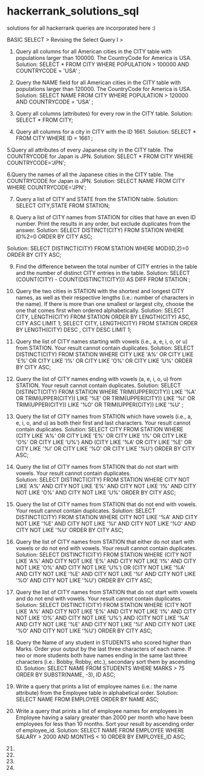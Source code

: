 # hackerrank_solutions_sql
solutions for all hackerrank queries are incorporated here :) 

BASIC SELECT > Revising the Select Query I >

1. Query all columns for all American cities in the CITY table with populations larger than 100000. The CountryCode for America is USA.
Solution: 
SELECT * 
FROM CITY 
WHERE 
POPULATION > 100000 AND COUNTRYCODE = 'USA' ; 

2. Query the NAME field for all American cities in the CITY table with populations larger than 120000. The CountryCode for America is USA.
Solution:
SELECT NAME 
FROM CITY 
WHERE 
POPULATION > 120000 AND COUNTRYCODE = 'USA' ;
 
3. Query all columns (attributes) for every row in the CITY table.
Solution:
SELECT * FROM CITY;

4. Query all columns for a city in CITY with the ID 1661.
Solution:
SELECT * 
FROM CITY 
WHERE 
ID = 1661 ;

5.Query all attributes of every Japanese city in the CITY table. The COUNTRYCODE for Japan is JPN.
Solution:
SELECT * 
FROM CITY 
WHERE 
COUNTRYCODE='JPN';

6.Query the names of all the Japanese cities in the CITY table. The COUNTRYCODE for Japan is JPN. 
Solution:
SELECT NAME 
FROM CITY 
WHERE 
COUNTRYCODE='JPN';

7. Query a list of CITY and STATE from the STATION table.
Solution:
SELECT CITY,STATE 
FROM 
STATION;

8. Query a list of CITY names from STATION for cities that have an even ID number.
   Print the results in any order, but exclude duplicates from the answer.
Solution:
SELECT DISTINCT(CITY)
FROM STATION 
WHERE ID%2=0
ORDER BY CITY ASC;

Solution:
SELECT DISTINCT(CITY)
FROM STATION 
WHERE MOD(ID,2)=0 
ORDER BY CITY ASC; 

9. Find the difference between the total number of CITY entries in the table and the number of distinct CITY entries in the table.
Solution:
SELECT (COUNT(CITY) - COUNT(DISTINCT(CITY))) AS DIFF
FROM STATION ;

10. Query the two cities in STATION with the shortest and longest CITY names, as well as their respective lengths (i.e.: number of characters in the name).
    If there is more than one smallest or largest city, 
    choose the one that comes first when ordered alphabetically.
Solution:
SELECT CITY, LENGTH(CITY) FROM STATION ORDER BY LENGTH(CITY) ASC, CITY ASC LIMIT 1;
SELECT CITY, LENGTH(CITY) FROM STATION ORDER BY LENGTH(CITY) DESC , CITY DESC LIMIT 1;

11. Query the list of CITY names starting with vowels (i.e., a, e, i, o, or u) from STATION. Your result cannot contain duplicates.
Solution:
SELECT DISTINCT(CITY)
FROM STATION 
WHERE 
CITY LIKE 'A%' OR 
CITY LIKE 'E%' OR 
CITY LIKE 'I%' OR 
CITY LIKE 'O%' OR 
CITY LIKE 'U%' 
ORDER BY CITY ASC;


12. Query the list of CITY names ending with vowels (a, e, i, o, u) from STATION. Your result cannot contain duplicates.
Solution:
SELECT DISTINCT(CITY)
FROM STATION 
WHERE 
TRIM(UPPER(CITY)) LIKE '%A' OR 
TRIM(UPPER(CITY)) LIKE '%E' OR 
TRIM(UPPER(CITY)) LIKE '%I' OR 
TRIM(UPPER(CITY)) LIKE '%O' OR 
TRIM(UPPER(CITY)) LIKE '%U' ;

13. Query the list of CITY names from STATION which have vowels (i.e., a, e, i, o, and u) as both their first and last characters.
    Your result cannot contain duplicates.
Solution:
SELECT CITY
FROM STATION
WHERE 
(CITY LIKE 'A%' OR CITY LIKE 'E%' OR CITY LIKE 'I%' OR CITY LIKE 'O%' OR CITY LIKE 'U%') 
AND 
(CITY LIKE '%A' OR CITY LIKE '%E' OR CITY LIKE '%I' OR CITY LIKE '%O' OR CITY LIKE '%U')
ORDER BY CITY ASC;
    
14. Query the list of CITY names from STATION that do not start with vowels. Your result cannot contain duplicates.    
Solution: 
SELECT DISTINCT(CITY)
FROM STATION 
WHERE 
CITY NOT LIKE 'A%' AND CITY NOT LIKE 'E%' AND CITY NOT LIKE 'I%' AND CITY NOT LIKE 'O%' AND
CITY NOT LIKE 'U%'
ORDER BY CITY ASC;

15. Query the list of CITY names from STATION that do not end with vowels. Your result cannot contain duplicates.
Solution:
SELECT DISTINCT(CITY)
FROM STATION
WHERE 
CITY NOT LIKE '%A' AND
CITY NOT LIKE '%E' AND
CITY NOT LIKE '%I' AND
CITY NOT LIKE '%O' AND
CITY NOT LIKE '%U'
ORDER BY CITY ASC;

16. Query the list of CITY names from STATION that either do not start with vowels or do not end with vowels. Your result cannot contain duplicates.
Solution:
SELECT DISTINCT(CITY)
FROM STATION
WHERE
(CITY NOT LIKE 'A%' AND CITY NOT LIKE 'E%' AND CITY NOT LIKE 'I%' AND CITY NOT LIKE 'O%' AND CITY NOT LIKE 'U%')
 OR 
(CITY NOT LIKE '%A' AND CITY NOT LIKE '%E' AND CITY NOT LIKE '%I' AND CITY NOT LIKE '%O' AND CITY NOT LIKE '%U')
ORDER BY CITY ASC;

17. Query the list of CITY names from STATION that do not start with vowels and do not end with vowels. Your result cannot contain duplicates.
Solution:
SELECT DISTINCT(CITY)
FROM STATION
WHERE
(CITY NOT LIKE 'A%' AND CITY NOT LIKE 'E%' AND CITY NOT LIKE 'I%' AND CITY NOT LIKE 'O%' AND CITY NOT LIKE 'U%')
AND 
(CITY NOT LIKE '%A' AND CITY NOT LIKE '%E' AND CITY NOT LIKE '%I' AND CITY NOT LIKE '%O' AND CITY NOT LIKE '%U')
ORDER BY CITY ASC;

18. Query the Name of any student in STUDENTS who scored higher than  Marks.
    Order your output by the last three characters of each name.
    If two or more students both have names ending in the same last three characters (i.e.: Bobby, Robby, etc.), secondary sort them by ascending ID.
Solution:
SELECT NAME 
FROM STUDENTS 
WHERE 
MARKS > 75 
ORDER BY SUBSTR(NAME, -3), ID ASC;

19. Write a query that prints a list of employee names (i.e.: the name attribute) from the Employee table in alphabetical order.
Solution:  
SELECT NAME 
FROM EMPLOYEE
ORDER BY NAME ASC; 

20. Write a query that prints a list of employee names for employees in Employee having a salary greater than 2000 per month who have been employees for less than 10 months.
    Sort your result by ascending order of employee_id.
Solution:
SELECT NAME 
FROM EMPLOYEE
WHERE
SALARY > 2000 AND MONTHS < 10 
ORDER BY EMPLOYEE_ID ASC;

21. 
22.  
23.  

24. 

























